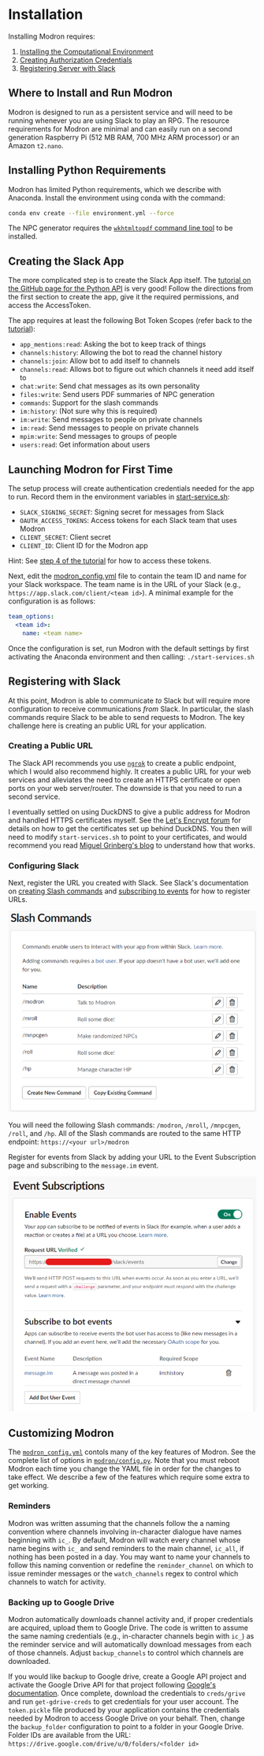 # Installation

Installing Modron requires:

1. [Installing the Computational Environment](#installing-python-requirements)
1. [Creating Authorization Credentials](#creating-the-slack-app)
1. [Registering Server with Slack](#registering-with-slack)

## Where to Install and Run Modron

Modron is designed to run as a persistent service and will need to be running
whenever you are using Slack to play an RPG. 
The resource requirements for Modron are minimal and can easily run on 
a second generation Raspberry Pi (512 MB RAM, 700 MHz ARM processor) 
or an Amazon `t2.nano`.

## Installing Python Requirements

Modron has limited Python requirements, which we describe with Anaconda.
Install the environment using conda with the command:

```bash
conda env create --file environment.yml --force
```

The NPC generator requires the [`wkhtmltopdf` command line tool](https://wkhtmltopdf.org/index.html) to be installed.

## Creating the Slack App

The more complicated step is to create the Slack App itself.
The [tutorial on the GitHub page for the Python API](https://github.com/slackapi/python-slackclient/tree/master/tutorial)
is very good!
Follow the directions from the first section to create the app,
 give it the required permissions,
 and access the AccessToken.

The app requires at least the following Bot Token Scopes (refer back to the [tutorial](https://github.com/slackapi/python-slackclient/blob/master/tutorial/01-creating-the-slack-app.md#give-your-app-permissions)):
- `app_mentions:read`: Asking the bot to keep track of things
- `channels:history`: Allowing the bot to read the channel history
- `channels:join`: Allow bot to add itself to channels
- `channels:read`: Allows bot to figure out which channels it need add itself to
- `chat:write`: Send chat messages as its own personality
- `files:write`: Send users PDF summaries of NPC generation
- `commands`: Support for the slash commands
- `im:history`: (Not sure why this is required)
- `im:write`: Send messages to people on private channels
- `im:read`: Send messages to people on private channels
- `mpim:write`: Send messages to groups of people
- `users:read`: Get information about users

## Launching Modron for First Time

The setup process will create authentication credentials needed for the app to run.
Record them in the environment variables in [start-service.sh](../start-service.sh):

- `SLACK_SIGNING_SECRET`: Signing secret for messages from Slack
- `OAUTH_ACCESS_TOKENS`: Access tokens for each Slack team that uses Modron
- `CLIENT_SECRET`: Client secret
- `CLIENT_ID`: Client ID for the Modron app
 
Hint: See [step 4 of the tutorial](https://github.com/slackapi/python-slackclient/blob/master/tutorial/04-running-the-app.md)
for how to access these tokens.

Next, edit the [modron_config.yml](../modron_config.yml) file to contain
the team ID and name for your Slack workspace. The team name 
is in the URL of your Slack (e.g., `https://app.slack.com/client/<team id>`).
A minimal example for the configuration is as follows:

```yaml
team_options:
  <team id>:
    name: <team name>
```

Once the configuration is set, run Modron with the default settings by 
first activating the Anaconda environment and then calling: `./start-services.sh`

## Registering with Slack

At this point, Modron is able to communicate *to* Slack but will require more
configuration to receive communications *from* Slack.
In particular, the slash commands require Slack to be able to send requests to Modron.
The key challenge here is creating an public URL for your application.

### Creating a Public URL

The Slack API recommends you use [`ngrok`](https://ngrok.com/) to create a public endpoint, 
which I would also recommend highly.
It creates a public URL for your web services and alleviates the need to create an HTTPS certificate
or open ports on your web server/router.
The downside is that you need to run a second service.

I eventually settled on using DuckDNS to give a public address for Modron and handled HTTPS certificates myself.
See the [Let's Encrypt forum](https://community.letsencrypt.org/t/raspberry-pi-with-duckdns-ddns-failing-to-verify/53567/9)
for details on how to get the certificates set up behind DuckDNS.
You then will need to modify `start-services.sh` to point to your certificates, 
and would recommend you read [Miguel Grinberg's blog](https://blog.miguelgrinberg.com/post/running-your-flask-application-over-https)
to understand how that works.

### Configuring Slack

Next, register the URL you created with Slack.
See Slack's documentation on 
[creating Slash commands](https://api.slack.com/interactivity/slash-commands#creating_commands)
and [subscribing to events](https://api.slack.com/events-api#subscriptions) for how to register URLs.

![slash-commands](img/slash-command-list.png)

You will need the following Slash commands: `/modron`, `/mroll`, `/mnpcgen`, `/roll`,
and `/hp`.
All of the Slash commands are routed to the same HTTP endpoint: `https://<your url>/modron`

Register for events from Slack by adding your URL to the Event Subscription page
and subscribing to the `message.im` event.

![event-subscription](img/event-subscription.png)

## Customizing Modron

The [`modron_config.yml`](../modron_config.yml) contols many of the key features of Modron.
See the complete list of options in [`modron/config.py`](../modron/config.py).
Note that you must reboot Modron each time you change the YAML file in order
for the changes to take effect.
We describe a few of the features which require some extra to get working.

### Reminders

Modron was written assuming that the channels follow the a naming convention
where channels involving in-character dialogue have names beginning with `ic_`.
By default, Modron will watch every channel whose name begins with `ic_`
and send reminders to the main channel, `ic_all`, if nothing has been posted in a day.
You may want to name your channels to follow this naming convention
or redefine the `reminder_channel` on which to issue reminder messages or
the `watch_channels` regex to control which channels to watch for activity.

### Backing up to Google Drive

Modron automatically downloads channel activity and, if proper credentials are acquired,
upload them to Google Drive. 
The code is written to assume the same naming credentials (e.g., in-character channels
begin with `ic_`) as the reminder service and will automatically download messages
from each of those channels.
Adjust `backup_channels` to control which channels are downloaded.

If you would like backup to Google drive, create a Google API project 
and activate the Google Drive API for that project following [Google's documentation](https://developers.google.com/drive/api/v3/enable-drive-api).
Once complete, download the credentials to `creds/grive` and run `get-gdrive-creds` to
get credentials for your user account. 
The `token.pickle` file produced by your application contains the credentials needed by
Modron to access Google Drive on your behalf. 
Then, change the `backup_folder` configuration to point to a folder in your Google Drive.
Folder IDs are available from the URL: `https://drive.google.com/drive/u/0/folders/<folder id>`
